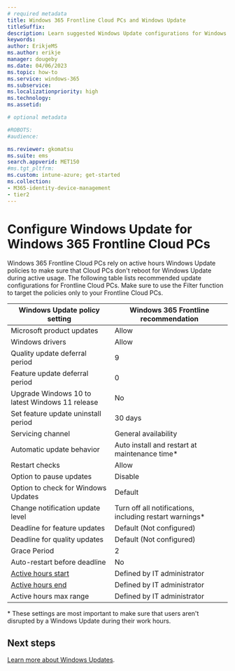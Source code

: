 ```yaml
---
# required metadata
title: Windows 365 Frontline Cloud PCs and Windows Update
titleSuffix:
description: Learn suggested Windows Update configurations for Windows 365 Frontline Cloud PCs.
keywords:
author: ErikjeMS  
ms.author: erikje
manager: dougeby
ms.date: 04/06/2023
ms.topic: how-to
ms.service: windows-365
ms.subservice: 
ms.localizationpriority: high
ms.technology:
ms.assetid: 

# optional metadata

#ROBOTS:
#audience:

ms.reviewer: gkomatsu
ms.suite: ems
search.appverid: MET150
#ms.tgt_pltfrm:
ms.custom: intune-azure; get-started
ms.collection:
- M365-identity-device-management
- tier2
---
```


# Configure Windows Update for Windows 365 Frontline Cloud PCs

Windows 365 Frontline Cloud PCs rely on active hours Windows Update policies to make sure that Cloud PCs don't reboot for Windows Update during active usage. The following table lists  recommended update configurations for Frontline Cloud PCs. Make sure to use the Filter function to target the policies only to your Frontline Cloud PCs.

| Windows Update policy setting | Windows 365 Frontline recommendation |
| --- | --- |
| Microsoft product updates | Allow |
| Windows drivers | Allow |
| Quality update deferral period | 9 |
| Feature update deferral period | 0 |
| Upgrade Windows 10 to latest Windows 11 release | No |
| Set feature update uninstall period | 30 days |
| Servicing channel | General availability |
| Automatic update behavior | Auto install and restart at maintenance time\* |
| Restart checks | Allow |
| Option to pause updates | Disable |
| Option to check for Windows Updates | Default |
| Change notification update level | Turn off all notifications, including restart warnings\* |
| Deadline for feature updates | Default (Not configured) |
| Deadline for quality updates | Default (Not configured) |
| Grace Period | 2 |
| Auto-restart before deadline | No |
| [Active hours start](/windows/client-management/mdm/policy-csp-update) | Defined by IT administrator |
| [Active hours end](/windows/client-management/mdm/policy-csp-update) | Defined by IT administrator |
| Active hours max range | Defined by IT administrator |

\* These settings are most important to make sure that users aren't disrupted by a Windows Update during their work hours.

<!-- ########################## -->
## Next steps

[Learn more about Windows Updates](/windows/deployment/update/get-started-updates-channels-tools).
